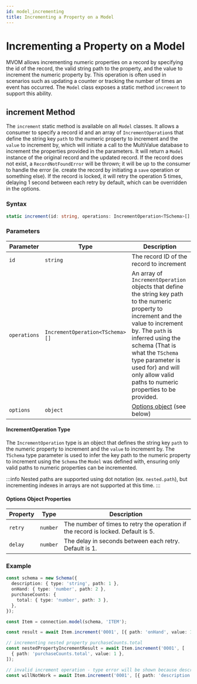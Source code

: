 ```yaml
---
id: model_incrementing
title: Incrementing a Property on a Model
---
```


# Incrementing a Property on a Model

MVOM allows incrementing numeric properties on a record by specifying the id of the record, the valid string path to the property, and the value to increment the numeric property by. This operation is often used in scenarios such as updating a counter or tracking the number of times an event has occurred. The `Model` class exposes a static method `increment` to support this ability.

## increment Method

The `increment` static method is available on all `Model` classes. It allows a consumer to specify a record id and an array of `IncrementOperation`s that define the string key `path` to the numeric property to increment and the `value` to increment by, which will initiate a call to the MultiValue database to increment the properties provided in the parameters. It will return a `Model` instance of the original record and the updated record. If the record does not exist, a `RecordNotFoundError` will be thrown; it will be up to the consumer to handle the error (ie. create the record by initiating a `save` operation or something else). If the record is locked, it will retry the operation 5 times, delaying 1 second between each retry by default, which can be overridden in the options.

### Syntax

```ts
static increment(id: string, operations: IncrementOperation<TSchema>[], options?: ModelIncrementOptions): Promise<ModelIncrementResult<TSchema>>
```

### Parameters

| Parameter    | Type                            | Description                                                                                                                                                                                                                                                                                                        |
| ------------ | ------------------------------- | ------------------------------------------------------------------------------------------------------------------------------------------------------------------------------------------------------------------------------------------------------------------------------------------------------------------ |
| `id`         | `string`                        | The record ID of the record to increment                                                                                                                                                                                                                                                                           |
| `operations` | `IncrementOperation<TSchema>[]` | An array of `IncrementOperation` objects that define the string key path to the numeric property to increment and the value to increment by. The `path` is inferred using the schema (That is what the `TSchema` type parameter is used for) and will only allow valid paths to numeric properties to be provided. |
| `options`    | `object`                        | [Options object](#options-object-properties) (see below)                                                                                                                                                                                                                                                           |

#### IncrementOperation Type

The `IncrementOperation` type is an object that defines the string key `path` to the numeric property to increment and the `value` to increment by. The `TSchema` type parameter is used to infer the key path to the numeric property to increment using the `Schema` the `Model` was defined with, ensuring only valid paths to numeric properties can be incremented.

:::info
Nested paths are supported using dot notation (ex. `nested.path`), but incrementing indexes in arrays are not supported at this time.
:::

#### Options Object Properties

| Property | Type     | Description                                                                       |
| -------- | -------- | --------------------------------------------------------------------------------- |
| `retry`  | `number` | The number of times to retry the operation if the record is locked. Default is 5. |
| `delay`  | `number` | The delay in seconds between each retry. Default is 1.                            |

### Example

```ts
const schema = new Schema({
  description: { type: 'string', path: 1 },
  onHand: { type: 'number', path: 2 },
  purchaseCounts: {
    total: { type: 'number', path: 3 },
  },
});

const Item = connection.model(schema, 'ITEM');

const result = await Item.increment('0001', [{ path: 'onHand', value: 1 }]);

// incrementing nested property purchaseCounts.total
const nestedPropertyIncrementResult = await Item.increment('0001', [
  { path: 'purchaseCounts.total', value: 1 },
]);

// invalid increment operation - type error will be shown because description is not a numeric path
const willNotWork = await Item.increment('0001', [{ path: 'description', value: 1 }]);
```
